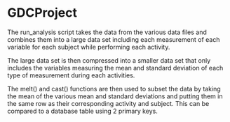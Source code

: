 GDCProject
==========

The run_analysis script takes the data from the various data files and combines them into a large data set including each measurement of each variable for each subject while performing each activity.

The large data set is then compressed into a smaller data set that only includes the variables measuring the mean and standard deviation of each type of measurement during each activities. 

The melt() and cast() functions are then used to subset the data by taking the mean of the various mean and standard deviations and putting them in the same row as their corresponding activity and subject. This can be compared to a database table using 2 primary keys.
